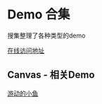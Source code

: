 # Demo 合集

搜集整理了各种类型的demo

<a href="https://xixizhang96.github.io/demoPages/" target="_blank">在线访问地址</a> 


## Canvas - 相关Demo

<a href="https://xixizhang96.github.io/demoPages/fish-swim.html" target="_blank">游动的小鱼</a> 